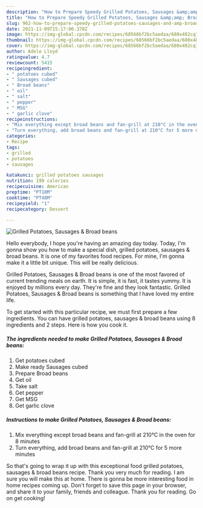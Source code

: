 ```yaml
---
description: "How to Prepare Speedy Grilled Potatoes, Sausages &amp;amp; Broad beans"
title: "How to Prepare Speedy Grilled Potatoes, Sausages &amp;amp; Broad beans"
slug: 962-how-to-prepare-speedy-grilled-potatoes-sausages-and-amp-broad-beans
date: 2021-11-09T15:17:06.378Z
image: https://img-global.cpcdn.com/recipes/68566bf2bc5aedaa/680x482cq70/grilled-potatoes-sausages-broad-beans-recipe-main-photo.jpg
thumbnail: https://img-global.cpcdn.com/recipes/68566bf2bc5aedaa/680x482cq70/grilled-potatoes-sausages-broad-beans-recipe-main-photo.jpg
cover: https://img-global.cpcdn.com/recipes/68566bf2bc5aedaa/680x482cq70/grilled-potatoes-sausages-broad-beans-recipe-main-photo.jpg
author: Adele Lloyd
ratingvalue: 4.7
reviewcount: 5415
recipeingredient:
- " potatoes cubed"
- " Sausages cubed"
- " Broad beans"
- " oil"
- " salt"
- " pepper"
- " MSG"
- " garlic clove"
recipeinstructions:
- "Mix everything except broad beans and fan-grill at 210°C in the oven for 8 minutes"
- "Turn everything, add broad beans and fan-grill at 210°C for 5 more minutes"
categories:
- Recipe
tags:
- grilled
- potatoes
- sausages

katakunci: grilled potatoes sausages 
nutrition: 199 calories
recipecuisine: American
preptime: "PT10M"
cooktime: "PT48M"
recipeyield: "1"
recipecategory: Dessert

---
```



![Grilled Potatoes, Sausages &amp; Broad beans](https://img-global.cpcdn.com/recipes/68566bf2bc5aedaa/680x482cq70/grilled-potatoes-sausages-broad-beans-recipe-main-photo.jpg)

Hello everybody, I hope you're having an amazing day today. Today, I'm gonna show you how to make a special dish, grilled potatoes, sausages &amp; broad beans. It is one of my favorites food recipes. For mine, I'm gonna make it a little bit unique. This will be really delicious.



Grilled Potatoes, Sausages &amp; Broad beans is one of the most favored of current trending meals on earth. It is simple, it is fast, it tastes yummy. It is enjoyed by millions every day. They're fine and they look fantastic. Grilled Potatoes, Sausages &amp; Broad beans is something that I have loved my entire life.


To get started with this particular recipe, we must first prepare a few ingredients. You can have grilled potatoes, sausages &amp; broad beans using 8 ingredients and 2 steps. Here is how you cook it.

<!--inarticleads1-->

##### The ingredients needed to make Grilled Potatoes, Sausages &amp; Broad beans:

1. Get  potatoes cubed
1. Make ready  Sausages cubed
1. Prepare  Broad beans
1. Get  oil
1. Take  salt
1. Get  pepper
1. Get  MSG
1. Get  garlic clove




<!--inarticleads2-->

##### Instructions to make Grilled Potatoes, Sausages &amp; Broad beans:

1. Mix everything except broad beans and fan-grill at 210°C in the oven for 8 minutes
1. Turn everything, add broad beans and fan-grill at 210°C for 5 more minutes




So that's going to wrap it up with this exceptional food grilled potatoes, sausages &amp; broad beans recipe. Thank you very much for reading. I am sure you will make this at home. There is gonna be more interesting food in home recipes coming up. Don't forget to save this page in your browser, and share it to your family, friends and colleague. Thank you for reading. Go on get cooking!
